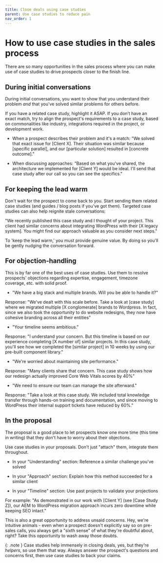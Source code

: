 ```yaml
---
title: Close deals using case studies
parent: Use case studies to reduce pain
nav_order: 1
---
```


# How to use case studies in the sales process

There are so many opportunities in the sales process where you can make use of case studies to drive prospects closer to the finish line.

## During initial conversations

During initial conversations, you want to show that you understand their problem *and* that you've solved similar problems for others before. 

If you have a related case study, highlight it ASAP. If you don’t have an exact match, try to align the prospect's requirements to a case study, based on commonalities like industry, integrations required in the project, or development work.

* When a prospect describes their problem and it's a match: "We solved that exact issue for [Client X]. Their situation was similar because [specific parallel], and our [particular solution] resulted in [concrete outcome]."

* When discussing approaches: "Based on what you've shared, the architecture we implemented for [Client Y] would be ideal. I'll send that case study after our call so you can see the specifics."

## For keeping the lead warm

Don't wait for the prospect to come back to you. Start sending them related case studies (and guides / blog posts if you've got them). Targeted case studies can also help reignite stale conversations:

"We recently published this case study and I thought of your project. This client had similar concerns about integrating WordPress with their [X legacy system]. You might find our approach valuable as you consider next steps."

To 'keep the lead warm,' you must provide genuine value. By doing so you'll be gently nudging the conversation forward.

## For objection-handling

This is by far one of the best uses of case studies. Use them to resolve prospects' objections regarding expertise, engagement, timezone coverage, etc. with solid proof.

- "We have a big stack and multiple brands. Will you be able to handle it?"

Response: "We've dealt with this scale before. Take a look at [case study] where we migrated multiple [X conglomerate] brands to Wordpress. In fact, since we also took the opportunity to do website redesigns, they now have cohesive branding across all their entities"

* "Your timeline seems ambitious."

Response: "I understand your concern. But this timeline is based on our experience completing [X number of] similar projects. In this case study, you'll see how we completed the [similar project] in 10 weeks by using our pre-built component library."

* "We're worried about maintaining site performance."

Response: "Many clients share that concern. This case study shows how our redesign actually improved Core Web Vitals scores by 40%"

* "We need to ensure our team can manage the site afterward."

Response: "Take a look at this case study. We included total knowledge transfer through hands-on training and documentation, and since moving to WordPress their internal support tickets have reduced by 60%."

## In the proposal

The proposal is a good place to let prospects know one more time (this time in writing) that they don't have to worry about their objections.

Use case studies in your proposals. Don't just "attach" them, integrate them throughout.

* In your "Understanding" section: Reference a similar challenge you've solved

* In your "Approach" section: Explain how this method succeeded for a similar client

* In your "Timeline" section: Use past projects to validate your projections

For example: "As demonstrated in our work with [Client Y] (see [Case Study Z]), our AEM to WordPress migration approach incurs zero downtime while keeping SEO intact."

This is also a great opportunity to address unsaid concerns. Hey, we're intuitive animals - even when a prospect doesn't explicitly say so on pre-sales calls, you always get a "sixth sense" of what they're doubtful about, right? Take this opportunity to wash away those doubts. 


{: .note }
Case studies help immensely in closing deals, yes, but they're *helpers*, so use them that way. Always answer the prospect's questions and concerns first, then use case studies to back your claims. 


